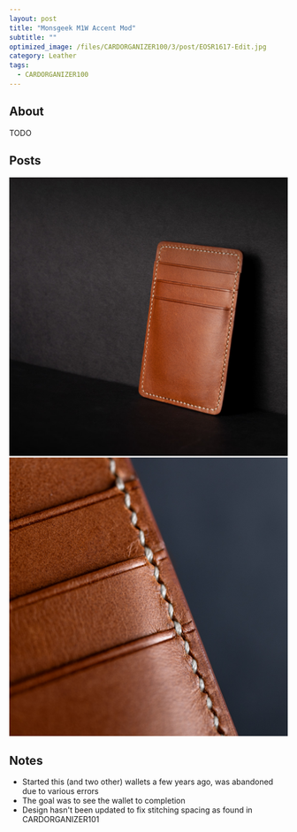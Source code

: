 ```yaml
---
layout: post
title: "Monsgeek M1W Accent Mod"
subtitle: "" 
optimized_image: /files/CARDORGANIZER100/3/post/EOSR1617-Edit.jpg
category: Leather
tags:
  - CARDORGANIZER100
---
```


## About

TODO

## Posts

<img src="/files/CARDORGANIZER100/3/post/EOSR1617-Edit.jpg">

<img src="/files/CARDORGANIZER100/3/post/EOSR1608-Edit.jpg">

## Notes

- Started this (and two other) wallets a few years ago, was abandoned due to various errors
- The goal was to see the wallet to completion
- Design hasn't been updated to fix stitching spacing as found in CARDORGANIZER101

